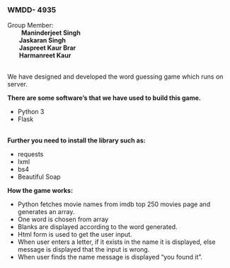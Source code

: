 <h3>WMDD- 4935</h3>

Group Member: <br>&nbsp;&nbsp;&nbsp;&nbsp;&nbsp;&nbsp;&nbsp;&nbsp;<b>Maninderjeet Singh<br>
		       &nbsp;&nbsp;&nbsp;&nbsp;&nbsp;&nbsp;&nbsp;&nbsp;Jaskaran Singh<br>
		       &nbsp;&nbsp;&nbsp;&nbsp;&nbsp;&nbsp;&nbsp;&nbsp;Jaspreet Kaur Brar<br>
		       &nbsp;&nbsp;&nbsp;&nbsp;&nbsp;&nbsp;&nbsp;&nbsp;Harmanreet Kaur</b><br><br>

<p>We have designed and developed the word guessing game which runs on server. </p>
<p><b>There are some software’s that we have used to build this game.</b></p>
<ul>
<li>Python 3 </li>
<li>Flask </li> <br>
</ul>

<p><b>Further you need to install the library such as:</b></p>
<ul>
<li>requests</li>
<li>lxml</li> 
<li>bs4</li>
<li>Beautiful Soap</li> 
</ul>

<p><b>How the game works:</b></p>
<ul>
	<li>Python fetches movie names from imdb top 250 movies page and generates an array.</li>
	<li>One word is chosen from array </li>
	<li>Blanks are displayed according to the word generated.</li>
	<li>Html form is used to get the user input.</li>
<li>When user enters a letter, if it exists in the name it is displayed, else message is displayed that the input is wrong.</li>
	<li>When user finds the name message is displayed “you found it”.</li>
<ul>

